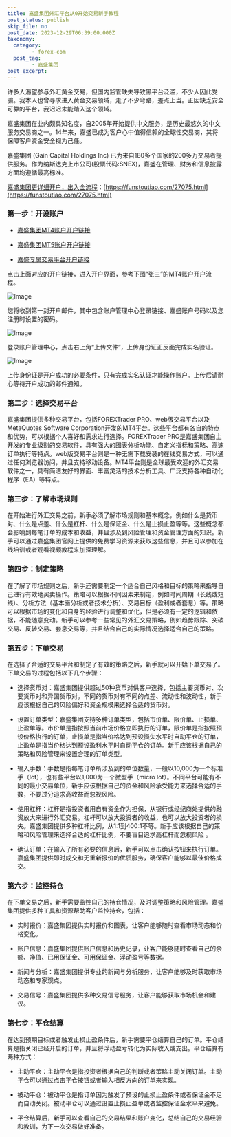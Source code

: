 ```yaml
---
title: 嘉盛集团外汇平台从0开始交易新手教程
post_status: publish
skip_file: no
post_date: 2023-12-29T06:39:00.000Z
taxonomy:
  category:
        - forex-com
  post_tag:
        - 嘉盛集团
post_excerpt: 
---
```

许多人渴望参与外汇黄金交易，但国内监管缺失导致黑平台泛滥，不少人因此受骗。我本人也曾寻求进入黄金交易领域，走了不少弯路，差点上当。正因缺乏安全可靠的平台，我迟迟未能踏入这个领域。

嘉盛集团在业内颇具知名度，自2005年开始提供中文服务，是历史最悠久的中文服务交易商之一。14年来，嘉盛已成为客户心中值得信赖的全球性交易商，其将保障客户资金安全视为己任。

嘉盛集团 (Gain Capital Holdings Inc) 已为来自180多个国家的200多万交易者提供服务。作为纳斯达克上市公司(股票代码:SNEX)，嘉盛在管理、财务和信息披露方面均遵循最高标准。

[嘉盛集团更详细开户，出入金流程](https://funstoutiao.com/27075.html)：[https://funstoutiao.com/27075.html](https://funstoutiao.com/27075.html)

### 第一步：开设账户

* [嘉盛集团MT4账户开户链接](https://s.ssgg.net/jsmt4)

* [嘉盛集团MT5账户开户链接](https://s.ssgg.net/jsmt5)

* [嘉盛专属交易平台开户链接](https://s.ssgg.net/js)

点击上面对应的开户链接，进入开户界面，参考下图“张三”的MT4账户开户流程。

![Image](https://prod-files-secure.s3.us-west-2.amazonaws.com/39ed1227-6d7d-4570-be36-9ccd4a2c4241/7a167aea-686b-400d-af59-4e18eb607a40/640.png?X-Amz-Algorithm=AWS4-HMAC-SHA256&X-Amz-Content-Sha256=UNSIGNED-PAYLOAD&X-Amz-Credential=ASIAZI2LB466SVOLCPDC%2F20250805%2Fus-west-2%2Fs3%2Faws4_request&X-Amz-Date=20250805T101315Z&X-Amz-Expires=3600&X-Amz-Security-Token=IQoJb3JpZ2luX2VjECEaCXVzLXdlc3QtMiJIMEYCIQCS6A45s8qn8OO%2BsPjGQc7zfMonmUk9MWvjNh%2FqavU7GAIhAPRkLGFG8Es6Muw5ZQK883ULHPspKGbjD%2FL4MgGAEYpUKv8DCFoQABoMNjM3NDIzMTgzODA1IgwHgFlZjghxSTciPz0q3APTg%2FUPOhrN0BFNFZT4d%2F14zN4azOpETFPqfI1Fh26F8SMLw4GagWbDg3XZ1rQiq5MyKYsf2tU1NY163psY88fYKVBwfafkOPQrlih%2FD1zOAhCDCd0ZhEsKzJs1UvaUJ%2BUTvDc0R9vQQJ1UlZU%2FOxT26g8Hg60Fli32DNySdsjQ84c6lN%2FTPzzeZjIN3DTlX1Q5944yN0M2%2FpeGBPEs8LDeT%2FFjfKAq3H2UzU9iYHVynNnyf7auwOA0AKiWYx0Zd%2FduHV6kDfVShieqdJX4WaIc36FwOgI%2BKUv8z95r%2BTeYDYZryOpOFKDCBBRmHvnlkCw1chG4uy3W9kbrHX6EKjzJ%2BRHikJFuOwxRJPHO%2FqI%2FVWmsVASnr6dovI4Xnw%2BJyPOIJk4R5TpgBB%2FXuyG7n0jEf1jSqUG0DSeG33%2FmWRAJpQbH1WzsGrAk%2BJwIb%2FcDzcR6qF3DA9%2BsfgRomGdO9JVWh31yya8hX5Q0eEjm4QUkA7VLYEQXZs69h%2BTzHwgA0tnoqKwXtARXrNFcQVJ87eQgi%2BVOuxpaFvzAzFVCwyVMb54LfaZnGMHO26fKE0dpjWsVvBon6cOW70yY9nkLvxEVU8iDKxMAGbQ20ujW8%2B%2B3GgA1ZPUSPFa4KZaS1jDHhMfEBjqkAaAdOUrLliO8CIVfOIA0tJN81Fs4tZoT6d17XiNlJzIONyJj65E5EwUgq1bJjREJRTIw1NvyJ5Ikm1HDJBzBh1zq3FISIEyc21NyB63BAD2PDbifBA5zdOnUaq2PBmDXPU0EC3SRIKy6UXaPKsQMpX3re%2F%2FbpmnllVkznY8xD3Cwn%2FM7sLo2fO6gKHa5ptEnVB4COrz%2BpoU23Pi7cHbE1%2Bt4XXiV&X-Amz-Signature=93aad43b7851e0c9e07c44ecf84fbbec39a52340e4ba48152d9264ea839a9630&X-Amz-SignedHeaders=host&x-amz-checksum-mode=ENABLED&x-id=GetObject)

您将收到第一封开户邮件，其中包含账户管理中心登录链接、嘉盛账户号码以及您注册时设置的密码。

![Image](https://prod-files-secure.s3.us-west-2.amazonaws.com/39ed1227-6d7d-4570-be36-9ccd4a2c4241/eaa1c6b3-2877-4284-a0e1-530e222c27fb/image.png?X-Amz-Algorithm=AWS4-HMAC-SHA256&X-Amz-Content-Sha256=UNSIGNED-PAYLOAD&X-Amz-Credential=ASIAZI2LB466SVOLCPDC%2F20250805%2Fus-west-2%2Fs3%2Faws4_request&X-Amz-Date=20250805T101315Z&X-Amz-Expires=3600&X-Amz-Security-Token=IQoJb3JpZ2luX2VjECEaCXVzLXdlc3QtMiJIMEYCIQCS6A45s8qn8OO%2BsPjGQc7zfMonmUk9MWvjNh%2FqavU7GAIhAPRkLGFG8Es6Muw5ZQK883ULHPspKGbjD%2FL4MgGAEYpUKv8DCFoQABoMNjM3NDIzMTgzODA1IgwHgFlZjghxSTciPz0q3APTg%2FUPOhrN0BFNFZT4d%2F14zN4azOpETFPqfI1Fh26F8SMLw4GagWbDg3XZ1rQiq5MyKYsf2tU1NY163psY88fYKVBwfafkOPQrlih%2FD1zOAhCDCd0ZhEsKzJs1UvaUJ%2BUTvDc0R9vQQJ1UlZU%2FOxT26g8Hg60Fli32DNySdsjQ84c6lN%2FTPzzeZjIN3DTlX1Q5944yN0M2%2FpeGBPEs8LDeT%2FFjfKAq3H2UzU9iYHVynNnyf7auwOA0AKiWYx0Zd%2FduHV6kDfVShieqdJX4WaIc36FwOgI%2BKUv8z95r%2BTeYDYZryOpOFKDCBBRmHvnlkCw1chG4uy3W9kbrHX6EKjzJ%2BRHikJFuOwxRJPHO%2FqI%2FVWmsVASnr6dovI4Xnw%2BJyPOIJk4R5TpgBB%2FXuyG7n0jEf1jSqUG0DSeG33%2FmWRAJpQbH1WzsGrAk%2BJwIb%2FcDzcR6qF3DA9%2BsfgRomGdO9JVWh31yya8hX5Q0eEjm4QUkA7VLYEQXZs69h%2BTzHwgA0tnoqKwXtARXrNFcQVJ87eQgi%2BVOuxpaFvzAzFVCwyVMb54LfaZnGMHO26fKE0dpjWsVvBon6cOW70yY9nkLvxEVU8iDKxMAGbQ20ujW8%2B%2B3GgA1ZPUSPFa4KZaS1jDHhMfEBjqkAaAdOUrLliO8CIVfOIA0tJN81Fs4tZoT6d17XiNlJzIONyJj65E5EwUgq1bJjREJRTIw1NvyJ5Ikm1HDJBzBh1zq3FISIEyc21NyB63BAD2PDbifBA5zdOnUaq2PBmDXPU0EC3SRIKy6UXaPKsQMpX3re%2F%2FbpmnllVkznY8xD3Cwn%2FM7sLo2fO6gKHa5ptEnVB4COrz%2BpoU23Pi7cHbE1%2Bt4XXiV&X-Amz-Signature=1bebd78c779a9400357f94ec4a4f54724cf50e7d40de3e1369f2d50297e0257d&X-Amz-SignedHeaders=host&x-amz-checksum-mode=ENABLED&x-id=GetObject)

登录账户管理中心，点击右上角“上传文件”，上传身份证正反面完成实名验证。

![Image](https://prod-files-secure.s3.us-west-2.amazonaws.com/39ed1227-6d7d-4570-be36-9ccd4a2c4241/54090639-09fc-46b4-a135-e0289f707147/image.png?X-Amz-Algorithm=AWS4-HMAC-SHA256&X-Amz-Content-Sha256=UNSIGNED-PAYLOAD&X-Amz-Credential=ASIAZI2LB466SVOLCPDC%2F20250805%2Fus-west-2%2Fs3%2Faws4_request&X-Amz-Date=20250805T101315Z&X-Amz-Expires=3600&X-Amz-Security-Token=IQoJb3JpZ2luX2VjECEaCXVzLXdlc3QtMiJIMEYCIQCS6A45s8qn8OO%2BsPjGQc7zfMonmUk9MWvjNh%2FqavU7GAIhAPRkLGFG8Es6Muw5ZQK883ULHPspKGbjD%2FL4MgGAEYpUKv8DCFoQABoMNjM3NDIzMTgzODA1IgwHgFlZjghxSTciPz0q3APTg%2FUPOhrN0BFNFZT4d%2F14zN4azOpETFPqfI1Fh26F8SMLw4GagWbDg3XZ1rQiq5MyKYsf2tU1NY163psY88fYKVBwfafkOPQrlih%2FD1zOAhCDCd0ZhEsKzJs1UvaUJ%2BUTvDc0R9vQQJ1UlZU%2FOxT26g8Hg60Fli32DNySdsjQ84c6lN%2FTPzzeZjIN3DTlX1Q5944yN0M2%2FpeGBPEs8LDeT%2FFjfKAq3H2UzU9iYHVynNnyf7auwOA0AKiWYx0Zd%2FduHV6kDfVShieqdJX4WaIc36FwOgI%2BKUv8z95r%2BTeYDYZryOpOFKDCBBRmHvnlkCw1chG4uy3W9kbrHX6EKjzJ%2BRHikJFuOwxRJPHO%2FqI%2FVWmsVASnr6dovI4Xnw%2BJyPOIJk4R5TpgBB%2FXuyG7n0jEf1jSqUG0DSeG33%2FmWRAJpQbH1WzsGrAk%2BJwIb%2FcDzcR6qF3DA9%2BsfgRomGdO9JVWh31yya8hX5Q0eEjm4QUkA7VLYEQXZs69h%2BTzHwgA0tnoqKwXtARXrNFcQVJ87eQgi%2BVOuxpaFvzAzFVCwyVMb54LfaZnGMHO26fKE0dpjWsVvBon6cOW70yY9nkLvxEVU8iDKxMAGbQ20ujW8%2B%2B3GgA1ZPUSPFa4KZaS1jDHhMfEBjqkAaAdOUrLliO8CIVfOIA0tJN81Fs4tZoT6d17XiNlJzIONyJj65E5EwUgq1bJjREJRTIw1NvyJ5Ikm1HDJBzBh1zq3FISIEyc21NyB63BAD2PDbifBA5zdOnUaq2PBmDXPU0EC3SRIKy6UXaPKsQMpX3re%2F%2FbpmnllVkznY8xD3Cwn%2FM7sLo2fO6gKHa5ptEnVB4COrz%2BpoU23Pi7cHbE1%2Bt4XXiV&X-Amz-Signature=9f4ebe67c35e6a918a9226d7e2c4f717453fc5b68f0f4bec2b75034ae5a7ae83&X-Amz-SignedHeaders=host&x-amz-checksum-mode=ENABLED&x-id=GetObject)

上传身份证是开户成功的必要条件，只有完成实名认证才能操作账户。上传后请耐心等待开户成功的邮件通知。

### 第二步：选择交易平台

嘉盛集团提供多种交易平台，包括FOREXTrader PRO、web版交易平台以及MetaQuotes Software Corporation开发的MT4平台。这些平台都有各自的特点和优势，可以根据个人喜好和需求进行选择。FOREXTrader PRO是嘉盛集团自主开发的专业级别的交易软件，具有强大的图表分析功能、自定义指标和策略、高速订单执行等特点。web版交易平台则是一种无需下载安装的在线交易方式，可以通过任何浏览器访问，并且支持移动设备。MT4平台则是全球最受欢迎的外汇交易软件之一，具有简洁友好的界面、丰富灵活的技术分析工具、广泛支持各种自动化程序（EA）等特点。

### 第三步：了解市场规则

在开始进行外汇交易之前，新手必须了解市场规则和基本概念，例如什么是货币对、什么是点差、什么是杠杆、什么是保证金、什么是止损止盈等等。这些概念都会影响到每笔订单的成本和收益，并且涉及到风险管理和资金管理方面的知识。新手可以通过嘉盛集团官网上提供的免费学习资源来获取这些信息，并且可以参加在线培训或者观看视频教程来加深理解。

### 第四步：制定策略

在了解了市场规则之后，新手还需要制定一个适合自己风格和目标的策略来指导自己进行有效地买卖操作。策略可以根据不同因素来制定，例如时间周期（长线或短线）、分析方法（基本面分析或者技术分析）、交易目标（盈利或者套息）等。策略可以根据市场的变化和自身的经验进行调整和优化，但是必须有一定的逻辑和依据，不能随意变动。新手可以参考一些常见的外汇交易策略，例如趋势跟踪、突破交易、反转交易、套息交易等，并且结合自己的实际情况选择适合自己的策略。

### 第五步：下单交易

在选择了合适的交易平台和制定了有效的策略之后，新手就可以开始下单交易了。下单交易的过程包括以下几个步骤：

* 选择货币对：嘉盛集团提供超过50种货币对供客户选择，包括主要货币对、次要货币对和异国货币对。不同的货币对有不同的点差、流动性和波动性，新手应该根据自己的风险偏好和资金规模来选择合适的货币对。

* 设置订单类型：嘉盛集团支持多种订单类型，包括市价单、限价单、止损单、止盈单等。市价单是指按照当前市场价格立即执行的订单，限价单是指按照预设价格执行的订单，止损单是指当价格达到预设损失水平时自动平仓的订单，止盈单是指当价格达到预设盈利水平时自动平仓的订单。新手应该根据自己的策略和风险管理来设置合理的订单类型。

* 输入手数：手数是指每笔订单所涉及到的单位数量，一般以10,000为一个标准手（lot），也有些平台以1,000为一个微型手（micro lot）。不同平台可能有不同的最小交易单位，新手应该根据自己的资金和风险承受能力来选择合适的手数，不要过分追求高收益而忽视风险。

* 使用杠杆：杠杆是指投资者用自有资金作为担保，从银行或经纪商处提供的融资放大来进行外汇交易。杠杆可以放大投资者的收益，也可以放大投资者的损失。嘉盛集团提供多种杠杆比例，从1:1到400:1不等。新手应该根据自己的策略和风险管理来选择合适的杠杆比例，不要盲目追求高杠杆而忽视风险 。

* 确认订单：在输入了所有必要的信息后，新手可以点击确认按钮来执行订单。嘉盛集团提供即时成交和无重新报价的优质服务，确保客户能够以最佳价格成交。

### 第六步：监控持仓

在下单交易之后，新手需要监控自己的持仓情况，及时调整策略和风险管理。嘉盛集团提供多种工具和资源帮助客户监控持仓，包括：

* 实时报价：嘉盛集团提供实时报价和图表，让客户能够随时查看市场动态和价格变化。

* 账户信息：嘉盛集团提供账户信息和历史记录，让客户能够随时查看自己的余额、净值、已用保证金、可用保证金、浮动盈亏等数据。

* 新闻与分析：嘉盛集团提供专业的新闻与分析服务，让客户能够及时获取市场动态和专家观点。

* 交易信号：嘉盛集团提供多种交易信号服务，让客户能够获取市场机会和建议。

### 第七步：平仓结算

在达到预期目标或者触发止损止盈条件后，新手需要平仓结算自己的订单。平仓结算是指关闭已经开启的订单，并且将浮动盈亏转化为实际收入或支出。平仓结算有两种方式：

* 主动平仓：主动平仓是指投资者根据自己的判断或者策略主动关闭订单。主动平仓可以通过点击平仓按钮或者输入相反方向的订单来实现。

* 被动平仓：被动平仓是指订单因为触发了预设的止损止盈条件或者保证金不足而自动关闭。被动平仓可以通过设置止损止盈单或者监控保证金水平来避免。

* 平仓结算后，新手可以查看自己的交易结果和账户变化，总结自己的交易经验和教训，为下一次交易做好准备。